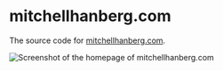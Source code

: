 # mitchellhanberg.com

The source code for [mitchellhanberg.com](https://www.mitchellhanberg.com).

![Screenshot of the homepage of mitchellhanberg.com](https://res.cloudinary.com/mhanberg/image/upload/v1574535639/v5.png)
